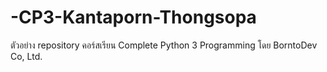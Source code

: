 # -CP3-Kantaporn-Thongsopa
ตัวอย่าง repository คอร์สเรียน Complete Python 3 Programming โดย BorntoDev Co, Ltd.
